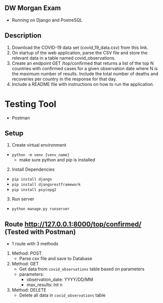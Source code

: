 ## DW Morgan Exam
- Running on Django and PostreSQL

## Description
1. Download the COVID-19 data set (covid_19_data.csv) from this link.
2. On startup of the web application, parse the CSV file and store the relevant data in a table
named covid_observations.
3. Create an endpoint GET /top/confirmed that returns a list of the top N countries with confirmed
cases for a given observation date where N is the maximum number of results. Include the total
number of deaths and recoveries per country in the response for that day.
4. Include a README file with instructions on how to run the application.

# Testing Tool
 - Postman

## Setup
1. Create virtual environment
 - `python -m venv {venv_name}`
    - make sure python and pip is installed

2. Install Dependencies
 - `pip install django`
 - `pip install djangorestframework`
 - `pip install psycopg2`
 
3. Run server
 - `python manage.py runserver`


## Route http://127.0.0.1:8000/top/confirmed/ (Tested with Postman)
- 1 route with 3 methods
1. Method: POST
   - Parse csv file and save to Database
3. Method: GET
   - Get data from `covid_observations` table based on parameters
   - parameters:
      - observation_date: YYYY/DD/MM
      - max_results: Int n
4. Method: DELETE
   - Delete all data in `covid_observations` table
